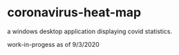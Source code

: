 # coronavirus-heat-map
a windows desktop application displaying covid statistics.

work-in-progess as of 9/3/2020
